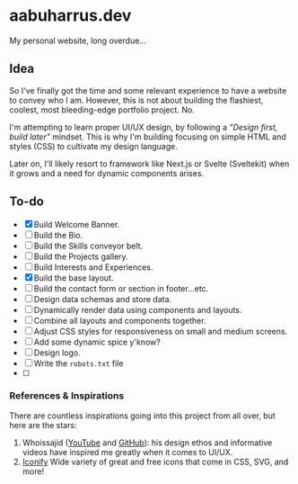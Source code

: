 # aabuharrus.dev
My personal website, long overdue...

## Idea
So I've finally got the time and some relevant experience to have a website to convey who I am.
However, this is not about building the flashiest, coolest, most bleeding-edge portfolio project. No.

I'm attempting to learn proper UI/UX design, by following a *"Design first, build later"* mindset. This is why I'm building focusing on simple HTML and styles (CSS) to cultivate my design language.

Later on, I'll likely resort to framework like Next.js or Svelte (Sveltekit) when it grows and a need for dynamic components arises.

## To-do
- [X] Build Welcome Banner.
- [ ] Build the Bio.
- [ ] Build the Skills conveyor belt.
- [ ] Build the Projects gallery.
- [ ] Build Interests and Experiences.
- [X] Build the base layout.
- [ ] Build the contact form or section in footer...etc.
- [ ] Design data schemas and store data.
- [ ] Dynamically render data using components and layouts.
- [ ] Combine all layouts and components together.
- [ ] Adjust CSS styles for responsiveness on small and medium screens.
- [ ] Add some dynamic spice y'know?
- [ ] Design logo.
- [ ] Write the `robots.txt` file
- [ ] 



### References & Inspirations
There are countless inspirations going into this project from all over, but here are the stars:

1. Whoissajid ([YouTube](https://www.youtube.com/@whosajid) and [GitHub](https://github.com/whosajid)): his design ethos and informative videos have inspired me greatly when it comes to UI/UX.
2. [Iconify](https://icon-sets.iconify.design/) Wide variety of great and free icons that come in CSS, SVG, and more! 
